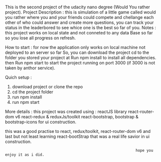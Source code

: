 This is the second project of the udacity nano degree (Would You rather project).
Project Description :
this is simulation of a little game called would you rather where you and your friends could compete and chellange each other of who could answer and create more questions, you can track your status in the leaderbored to see whice one is the best so far of you.
Notes :
this project works on local state and not conneted to any data Base so far so you lose all progress on refresh.

How to start :
for now the application only works on local machine not deployed to an server so far
So, you can download the project
cd to the folder you stored your project at
Run npm install to install all dependencies.
then Run npm start to start the project running on port 3000 (if 3000 is not taken by anthor service).

Quich setup : 
1. download project or clone the repo 
2. cd the project folder 
3. run npm install 
4. run npm start

More details :
this project was created using :
reactJS library
react-router-dom v6
react-redux & reduxJs/toolkit
react-bootstrap, bootstrap & bootstrap-icons for ui construction.

this was a good practise to 
react, redux/toolkit, react-router-dom v6 
and last but not least learning react-bootStrap that was a real life savior in ui construction.
                                                                
                                                                hope you enjoy it as i did.
